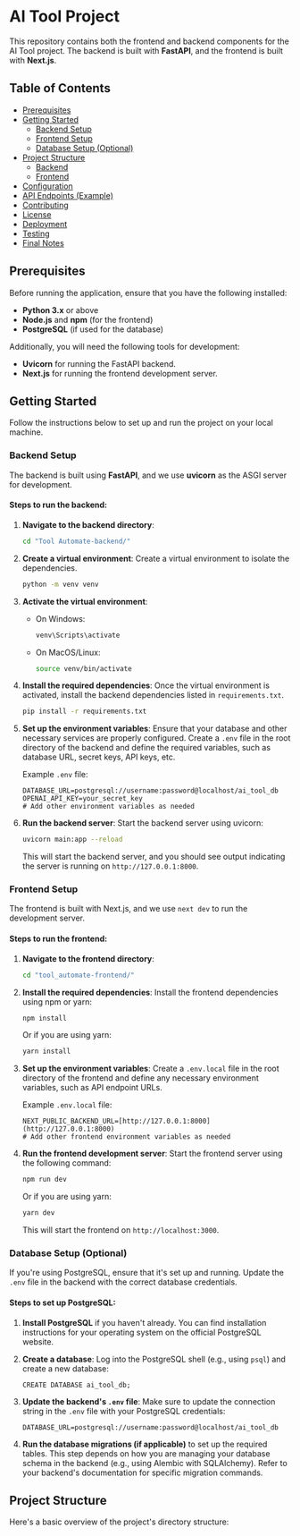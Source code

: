 # AI Tool Project

This repository contains both the frontend and backend components for the AI Tool project. The backend is built with **FastAPI**, and the frontend is built with **Next.js**.

## Table of Contents

- [Prerequisites](#prerequisites)
- [Getting Started](#getting-started)
  - [Backend Setup](#backend-setup)
  - [Frontend Setup](#frontend-setup)
  - [Database Setup (Optional)](#database-setup-optional)
- [Project Structure](#project-structure)
  - [Backend](#backend)
  - [Frontend](#frontend-1)
- [Configuration](#configuration)
- [API Endpoints (Example)](#api-endpoints-example)
- [Contributing](#contributing)
- [License](#license)
- [Deployment](#deployment)
- [Testing](#testing)
- [Final Notes](#final-notes)

## Prerequisites

Before running the application, ensure that you have the following installed:

- **Python 3.x** or above
- **Node.js** and **npm** (for the frontend)
- **PostgreSQL** (if used for the database)

Additionally, you will need the following tools for development:

- **Uvicorn** for running the FastAPI backend.
- **Next.js** for running the frontend development server.

## Getting Started

Follow the instructions below to set up and run the project on your local machine.

### Backend Setup

The backend is built using **FastAPI**, and we use **uvicorn** as the ASGI server for development.

#### Steps to run the backend:

1.  **Navigate to the backend directory**:
    ```bash
    cd "Tool Automate-backend/"
    ```

2.  **Create a virtual environment**:
    Create a virtual environment to isolate the dependencies.
    ```bash
    python -m venv venv
    ```

3.  **Activate the virtual environment**:
    - On Windows:
      ```bash
      venv\Scripts\activate
      ```
    - On MacOS/Linux:
      ```bash
      source venv/bin/activate
      ```

4.  **Install the required dependencies**:
    Once the virtual environment is activated, install the backend dependencies listed in `requirements.txt`.
    ```bash
    pip install -r requirements.txt
    ```

5.  **Set up the environment variables**:
    Ensure that your database and other necessary services are properly configured. Create a `.env` file in the root directory of the backend and define the required variables, such as database URL, secret keys, API keys, etc.

    Example `.env` file:
    ```env
    DATABASE_URL=postgresql://username:password@localhost/ai_tool_db
    OPENAI_API_KEY=your_secret_key
    # Add other environment variables as needed
    ```

6.  **Run the backend server**:
    Start the backend server using uvicorn:
    ```bash
    uvicorn main:app --reload
    ```
    This will start the backend server, and you should see output indicating the server is running on `http://127.0.0.1:8000`.

### Frontend Setup

The frontend is built with Next.js, and we use `next dev` to run the development server.

#### Steps to run the frontend:

1.  **Navigate to the frontend directory**:
    ```bash
    cd "tool_automate-frontend/"
    ```

2.  **Install the required dependencies**:
    Install the frontend dependencies using npm or yarn:
    ```bash
    npm install
    ```
    Or if you are using yarn:
    ```bash
    yarn install
    ```

3.  **Set up the environment variables**:
    Create a `.env.local` file in the root directory of the frontend and define any necessary environment variables, such as API endpoint URLs.

    Example `.env.local` file:
    ```env
    NEXT_PUBLIC_BACKEND_URL=[http://127.0.0.1:8000](http://127.0.0.1:8000)
    # Add other frontend environment variables as needed
    ```

4.  **Run the frontend development server**:
    Start the frontend server using the following command:
    ```bash
    npm run dev
    ```
    Or if you are using yarn:
    ```bash
    yarn dev
    ```
    This will start the frontend on `http://localhost:3000`.

### Database Setup (Optional)

If you're using PostgreSQL, ensure that it's set up and running. Update the `.env` file in the backend with the correct database credentials.

#### Steps to set up PostgreSQL:

1.  **Install PostgreSQL** if you haven't already. You can find installation instructions for your operating system on the official PostgreSQL website.

2.  **Create a database**: Log into the PostgreSQL shell (e.g., using `psql`) and create a new database:
    ```pgsql
    CREATE DATABASE ai_tool_db;
    ```

3.  **Update the backend's `.env` file**: Make sure to update the connection string in the `.env` file with your PostgreSQL credentials:
    ```env
    DATABASE_URL=postgresql://username:password@localhost/ai_tool_db
    ```

4.  **Run the database migrations (if applicable)** to set up the required tables. This step depends on how you are managing your database schema in the backend (e.g., using Alembic with SQLAlchemy). Refer to your backend's documentation for specific migration commands.

## Project Structure

Here's a basic overview of the project's directory structure:

